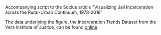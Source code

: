 Accompanying script to the Socius article "Visualizing Jail Incarceration across the Rural-Urban Continuum, 1978-2018"

The data underlying the figure, the Incarceration Trends Dataset from the Vera Institute of Justice, can be found [online]([url](https://github.com/vera-institute/incarceration-trends)https://github.com/vera-institute/incarceration-trends).
